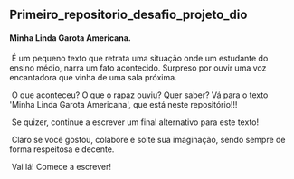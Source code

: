 ## Primeiro_repositorio_desafio_projeto_dio
#### Minha Linda Garota Americana. 

​	É um pequeno texto que retrata uma situação onde um estudante do ensino médio, narra um fato acontecido. Surpreso por ouvir uma voz encantadora que vinha de uma sala próxima.

​	O que aconteceu? O que o rapaz ouviu? Quer saber? Vá para o texto 'Minha Linda Garota Americana', que está neste repositório!!!

​	Se quizer, continue a escrever um final alternativo para este texto! 

​	Claro se você gostou, colabore e solte sua imaginação, sendo sempre de forma respeitosa e decente.

​	Vai lá! Comece a escrever!


